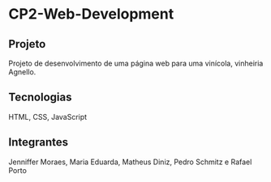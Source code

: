 # CP2-Web-Development

## Projeto
<p>Projeto de desenvolvimento de uma página web para uma vinícola, vinheiria Agnello.</p>

## Tecnologias
<p>HTML, CSS, JavaScript</p>

## Integrantes
<p>Jenniffer Moraes, Maria Eduarda, Matheus Diniz, Pedro Schmitz e Rafael Porto</p>